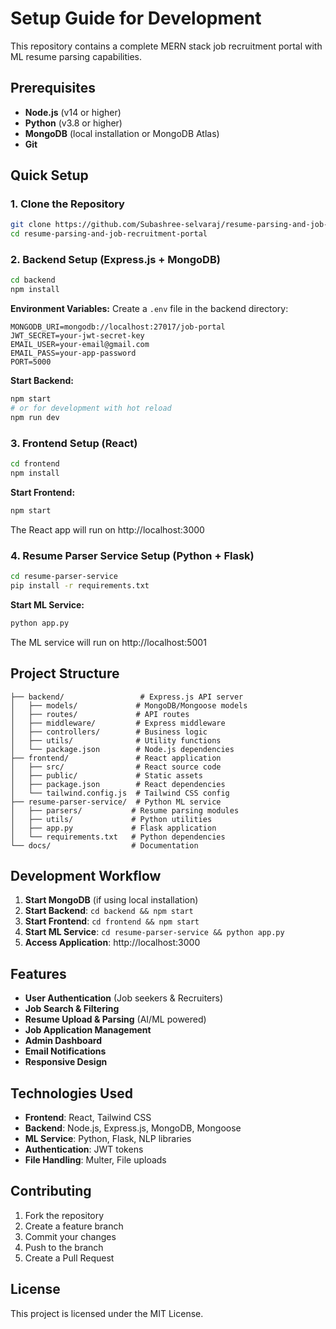 # Setup Guide for Development

This repository contains a complete MERN stack job recruitment portal with ML resume parsing capabilities.

## Prerequisites

- **Node.js** (v14 or higher)
- **Python** (v3.8 or higher)
- **MongoDB** (local installation or MongoDB Atlas)
- **Git**

## Quick Setup

### 1. Clone the Repository
```bash
git clone https://github.com/Subashree-selvaraj/resume-parsing-and-job-recruitment-portal.git
cd resume-parsing-and-job-recruitment-portal
```

### 2. Backend Setup (Express.js + MongoDB)
```bash
cd backend
npm install
```

**Environment Variables:** Create a `.env` file in the backend directory:
```
MONGODB_URI=mongodb://localhost:27017/job-portal
JWT_SECRET=your-jwt-secret-key
EMAIL_USER=your-email@gmail.com
EMAIL_PASS=your-app-password
PORT=5000
```

**Start Backend:**
```bash
npm start
# or for development with hot reload
npm run dev
```

### 3. Frontend Setup (React)
```bash
cd frontend
npm install
```

**Start Frontend:**
```bash
npm start
```
The React app will run on http://localhost:3000

### 4. Resume Parser Service Setup (Python + Flask)
```bash
cd resume-parser-service
pip install -r requirements.txt
```

**Start ML Service:**
```bash
python app.py
```
The ML service will run on http://localhost:5001

## Project Structure

```
├── backend/                 # Express.js API server
│   ├── models/             # MongoDB/Mongoose models
│   ├── routes/             # API routes
│   ├── middleware/         # Express middleware
│   ├── controllers/        # Business logic
│   ├── utils/              # Utility functions
│   └── package.json        # Node.js dependencies
├── frontend/               # React application
│   ├── src/                # React source code
│   ├── public/             # Static assets
│   ├── package.json        # React dependencies
│   └── tailwind.config.js  # Tailwind CSS config
├── resume-parser-service/  # Python ML service
│   ├── parsers/           # Resume parsing modules
│   ├── utils/             # Python utilities
│   ├── app.py             # Flask application
│   └── requirements.txt   # Python dependencies
└── docs/                  # Documentation
```

## Development Workflow

1. **Start MongoDB** (if using local installation)
2. **Start Backend**: `cd backend && npm start`
3. **Start Frontend**: `cd frontend && npm start` 
4. **Start ML Service**: `cd resume-parser-service && python app.py`
5. **Access Application**: http://localhost:3000

## Features

- **User Authentication** (Job seekers & Recruiters)
- **Job Search & Filtering**
- **Resume Upload & Parsing** (AI/ML powered)
- **Job Application Management**
- **Admin Dashboard**
- **Email Notifications**
- **Responsive Design**

## Technologies Used

- **Frontend**: React, Tailwind CSS
- **Backend**: Node.js, Express.js, MongoDB, Mongoose
- **ML Service**: Python, Flask, NLP libraries
- **Authentication**: JWT tokens
- **File Handling**: Multer, File uploads

## Contributing

1. Fork the repository
2. Create a feature branch
3. Commit your changes
4. Push to the branch
5. Create a Pull Request

## License

This project is licensed under the MIT License.